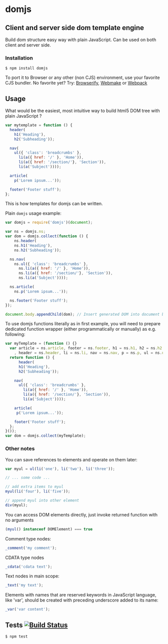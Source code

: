 # domjs
## Client and server side dom template engine

Build dom structure easy way with plain JavaScript. Can be used on both client
and server side.

### Installation

	$ npm install domjs

To port it to Browser or any other (non CJS) environment, use your favorite CJS bundler. No favorite yet? Try: [Browserify](http://browserify.org/), [Webmake](https://github.com/medikoo/modules-webmake) or [Webpack](http://webpack.github.io/)

## Usage

What would be the easiest, most intuitive way to build html5 DOM tree with plain
JavaScript ?

```javascript
var mytemplate = function () {
  header(
    h1('Heading'),
    h2('Subheading'));

  nav(
    ul({ 'class': 'breadcrumbs' },
      li(a({ href: '/' }, 'Home')),
      li(a({ href: '/section/'}, 'Section')),
      li(a('Subject'))));

  article(
    p('Lorem ipsum...'));

  footer('Footer stuff');
};
```

This is how templates for domjs can be written.

Plain `domjs` usage example:

```javascript
var domjs = require('domjs')(document);

var ns = domjs.ns;
var dom = domjs.collect(function () {
	ns.header(
    ns.h1('Heading'),
    ns.h2('Subheading'));

  ns.nav(
    ns.ul({ 'class': 'breadcrumbs' },
      ns.li(a({ href: '/' }, 'Home')),
      ns.li(a({ href: '/section/'}, 'Section')),
      ns.li(a('Subject'))));

  ns.article(
    ns.p('Lorem ipsum...'));

  ns.footer('Footer stuff');
});

document.body.appendChild(dom); // Insert generated DOM into document body
```

To use domjs functions literally as in first example, you will need to prepare dedicated function wrapper
(either programmatically or manually) as e.g. following:

```javascript
var myTemplate = (function () {}
  var article = ns.article, footer = ns.footer, h1 = ns.h1, h2 = ns.h2
    , header = ns.header, li = ns.li, nav = ns.nav, p = ns.p, ul = ns.ul;
  return function () {
	  header(
      h1('Heading'),
      h2('Subheading'));

    nav(
      ul({ 'class': 'breadcrumbs' },
        li(a({ href: '/' }, 'Home')),
        li(a({ href: '/section/'}, 'Section')),
        li(a('Subject'))));

    article(
     p('Lorem ipsum...'));

    footer('Footer stuff');
  };
}());
var dom = domjs.collect(myTemplate);
```

### Other notes

You can save references to elements and operate on them later:

```javascript
var myul = ul(li('one'), li('two'), li('three'));

// ... some code ...

// add extra items to myul
myul(li('four'), li('five'));

// append myul into other element
div(myul);
```

You can access DOM elements directly, just invoke returned function with no
arguments

```javascript
(myul() instanceof DOMElement) === true
```

Comment type nodes:

```javascript
_comment('my comment');
```

CDATA type nodes

```javascript
_cdata('cdata text');
```

Text nodes in main scope:

```javascript
_text('my text');
```

Elements with names that are reserved keywords in JavaScript language, like
'var', should be created with preceding underscore added to its name:

```javascript
_var('var content');
```

## Tests [![Build Status](https://secure.travis-ci.org/medikoo/domjs.png?branch=master)](https://secure.travis-ci.org/medikoo/domjs)

	$ npm test
